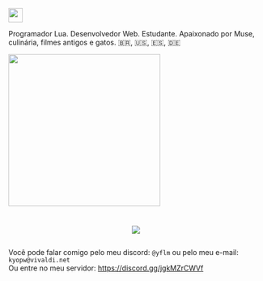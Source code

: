 <a href="http://lua.org"><img src="https://img.shields.io/badge/lua-%232C2D72.svg?style=for-the-badge&logo=lua&logoColor=white" height="28"/></a>

Programador Lua. Desenvolvedor Web. Estudante. Apaixonado por Muse, culinária, filmes antigos e gatos. 🇧🇷, 🇺🇸, 🇪🇸, 🇩🇪

<img src="https://github-readme-stats.vercel.app/api/top-langs/?username=mieusk&layout=compact&theme=apprentice&hide_border=true&bg_color=1e2124&card_width=384&line_height=40" width="300"/>

<h1><p align="center"><img src="https://readme-typing-svg.demolab.com/?font=Fira+Code&weight=700&size=28&pause=1000&color=3807F7&center=true&vCenter=true&width=650&height=34&lines=Habe+ich+ein+contact?"/></p></h1>

Você pode falar comigo pelo meu discord: `@yflm` ou pelo meu e-mail: `kyopw@vivaldi.net`<br>
Ou entre no meu servidor: https://discord.gg/jgkMZrCWVf

